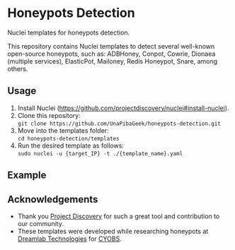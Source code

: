 # Honeypots Detection
Nuclei templates for honeypots detection.

This repository contains Nuclei templates to detect several well-known open-source honeypots, such as: ADBHoney, Conpot, Cowrie, Dionaea (multiple services), ElasticPot, Mailoney, Redis Honeypot, Snare, among others.

## Usage

1. Install Nuclei (https://github.com/projectdiscovery/nuclei#install-nuclei).
2. Clone this repository:  
   `git clone https://github.com/UnaPibaGeek/honeypots-detection.git`
3. Move into the templates folder:  
   `cd honeypots-detection/templates`
4. Run the desired template as follows:  
   `sudo nuclei -u {target_IP} -t ./{template_name}.yaml`

## Example

## Acknowledgements
- Thank you [Project Discovery](https://github.com/projectdiscovery/nuclei) for such a great tool and contribution to our community.
- These templates were developed while researching honeypots at [Dreamlab Technologies](www.dreamlab.net) for [CYOBS](www.cyobs.com).

